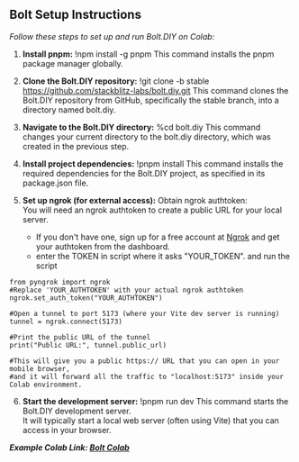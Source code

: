 Bolt Setup Instructions
------------------------
*Follow these steps to set up and run Bolt.DIY on Colab:*
1. **Install pnpm:** !npm install -g pnpm
This command installs the pnpm package manager globally.

2. **Clone the Bolt.DIY repository:** !git clone -b stable https://github.com/stackblitz-labs/bolt.diy.git
This command clones the Bolt.DIY repository from GitHub, specifically the stable branch, into a directory named bolt.diy.

3. **Navigate to the Bolt.DIY directory:** %cd bolt.diy
This command changes your current directory to the bolt.diy directory, which was created in the previous step.

4. **Install project dependencies:** !pnpm install
This command installs the required dependencies for the Bolt.DIY project, as specified in its package.json file.

5. **Set up ngrok (for external access):**
Obtain ngrok authtoken:  
You will need an ngrok authtoken to create a public URL for your local server.
   * If you don't have one, sign up for a free account at [Ngrok](https://ngrok.com/) and get your authtoken from the dashboard.
   * enter the TOKEN in script where it asks "YOUR_TOKEN". and run the script

```
from pyngrok import ngrok
#Replace 'YOUR_AUTHTOKEN' with your actual ngrok authtoken
ngrok.set_auth_token("YOUR_AUTHTOKEN")

#Open a tunnel to port 5173 (where your Vite dev server is running)
tunnel = ngrok.connect(5173)

#Print the public URL of the tunnel
print("Public URL:", tunnel.public_url)

#This will give you a public https:// URL that you can open in your mobile browser,
#and it will forward all the traffic to "localhost:5173" inside your Colab environment.
```

6. **Start the development server:** !pnpm run dev
This command starts the Bolt.DIY development server.  
It will typically start a local web server (often using Vite) that you can access in your browser.

***Example Colab Link: [Bolt Colab](https://colab.research.google.com/drive/1oJDErM2YW8-zTGgXddR1l16NoXveStS3#scrollTo=yX_Bl9-0Wata)***
